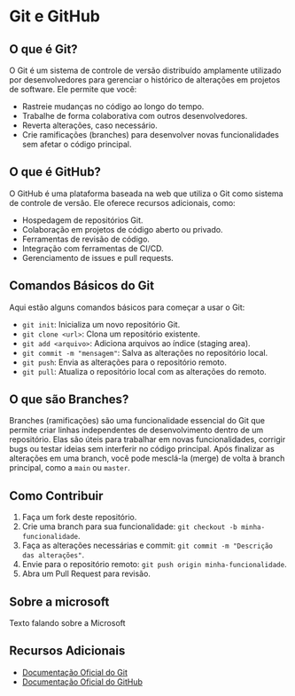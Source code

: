 # Git e GitHub

## O que é Git?

O Git é um sistema de controle de versão distribuído amplamente utilizado por desenvolvedores para gerenciar o histórico de alterações em projetos de software. Ele permite que você:

- Rastreie mudanças no código ao longo do tempo.
- Trabalhe de forma colaborativa com outros desenvolvedores.
- Reverta alterações, caso necessário.
- Crie ramificações (branches) para desenvolver novas funcionalidades sem afetar o código principal.

## O que é GitHub?

O GitHub é uma plataforma baseada na web que utiliza o Git como sistema de controle de versão. Ele oferece recursos adicionais, como:

- Hospedagem de repositórios Git.
- Colaboração em projetos de código aberto ou privado.
- Ferramentas de revisão de código.
- Integração com ferramentas de CI/CD.
- Gerenciamento de issues e pull requests.

## Comandos Básicos do Git

Aqui estão alguns comandos básicos para começar a usar o Git:

- `git init`: Inicializa um novo repositório Git.
- `git clone <url>`: Clona um repositório existente.
- `git add <arquivo>`: Adiciona arquivos ao índice (staging area).
- `git commit -m "mensagem"`: Salva as alterações no repositório local.
- `git push`: Envia as alterações para o repositório remoto.
- `git pull`: Atualiza o repositório local com as alterações do remoto.

## O que são Branches?

Branches (ramificações) são uma funcionalidade essencial do Git que permite criar linhas independentes de desenvolvimento dentro de um repositório. Elas são úteis para trabalhar em novas funcionalidades, corrigir bugs ou testar ideias sem interferir no código principal. Após finalizar as alterações em uma branch, você pode mesclá-la (merge) de volta à branch principal, como a `main` ou `master`.

## Como Contribuir

1. Faça um fork deste repositório.
2. Crie uma branch para sua funcionalidade: `git checkout -b minha-funcionalidade`.
3. Faça as alterações necessárias e commit: `git commit -m "Descrição das alterações"`.
4. Envie para o repositório remoto: `git push origin minha-funcionalidade`.
5. Abra um Pull Request para revisão.

## Sobre a microsoft

Texto falando sobre a Microsoft

## Recursos Adicionais

- [Documentação Oficial do Git](https://git-scm.com/doc)
- [Documentação Oficial do GitHub](https://docs.github.com)
